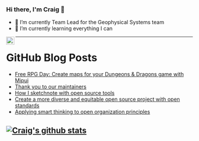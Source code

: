 ### Hi there, I'm Craig 👋

<!--
**CraigTeelFugro/CraigTeelFugro** is a ✨ _special_ ✨ repository because its `README.md` (this file) appears on your GitHub profile.

Here are some ideas to get you started:
-->

- 🔭 I’m currently Team Lead for the Geophysical Systems team
- 🌱 I’m currently learning everything I can

[<img align="left" alt="Craig Teel | LinkedIn" width="22px" src="https://cdn.jsdelivr.net/npm/simple-icons@v3/icons/linkedin.svg" />][linkedin]

---

# GitHub Blog Posts

<!-- BLOG-POST-LIST:START -->
- [Free RPG Day: Create maps for your Dungeons &amp; Dragons game with Mipui](https://opensource.com/article/22/6/create-maps-dd-game-mipui-free-rpg-day)
- [Thank you to our maintainers](https://github.blog/2022-06-24-thank-you-to-our-maintainers/)
- [How I sketchnote with open source tools](https://opensource.com/article/22/6/open-source-sketchnotes)
- [Create a more diverse and equitable open source project with open standards](https://opensource.com/article/22/6/open-source-standards-diversity)
- [Applying smart thinking to open organization principles](https://opensource.com/open-organization/22/6/applying-smart-thinking-open-organization-principles)
<!-- BLOG-POST-LIST:END -->

## [![Craig's github stats](https://github-readme-stats.vercel.app/api?username=craigteelfugro)](https://github.com/anuraghazra/github-readme-stats)


[linkedin]: https://linkedin.com/in/craig-teel-b8786771
